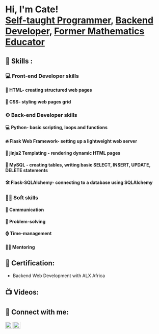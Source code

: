 <h1>Hi, I'm Cate! <br/><a href="https://github.com/joshmadakor1">Self-taught Programmer</a>, <a href="https://www.linkedin.com/in/joshmadakor/">Backend Developer</a>, <a href="https://www.youtube.com/c/joshmadakor">Former Mathematics Educator</a></h1>

<h2>🌱 Skills :</h2>

<h3>💻 Front-end Developer skills</h3>
<h4>📄 HTML- creating structured web pages </h4>
<h4>🎨 CSS- styling web pages grid </h4>
<h3>⚙ Back-end Developer skills</h3>
<h4>💻 Python- basic scripting, loops and functions </h4>
<h4>🔥 Flask Web Framework- setting up a lightweight web server  </h4>
<h4>📝 jinja2 Templating - rendering dynamic HTML pages</h4>
<h4>💾 MySQL - creating tables, writing basic SELECT, INSERT, UPDATE, DELETE statements </h4>
<h4>🛠 Flask-SQLAlchemy- connecting to a database using SQLAlchemy</h4>

<h3>🌟🧠 Soft skills </h3>
<h4>💬 Communication </h4>
<h4>🧠 Problem-solving </h4>
<h4>⌚ Time-management </h4>
<h4>👩‍🏫 Mentoring </h4>

<h2>📄 Certification: </h2>

- Backend Web Development with ALX Africa

<h2>📺 Videos:</h2>


<h2>🤳 Connect with me:</h2>

[<img align="left" alt="JoshMadakor | LinkedIn" width="22px" src="https://cdn.jsdelivr.net/npm/simple-icons@v3/icons/linkedin.svg" />][linkedin]
[<img align="left" alt="JoshMadakor | Instagram" width="22px" src="https://cdn.jsdelivr.net/npm/simple-icons@v3/icons/instagram.svg" />][instagram]


[instagram]: https://www.instagram.com/cate.muthini.946/
[linkedin]: https://www.linkedin.com/in/nzisa-muthini-29a27a261/

<!--
**joshmadakor1/joshmadakor1** is a ✨ _special_ ✨ repository because its `README.md` (this file) appears on your GitHub profile.

Here are some ideas to get you started:

- 🔭 I’m currently working on ...
- 🌱 I’m currently learning ...
- 👯 I’m looking to collaborate on ...
- 🤔 I’m looking for help with ...
- 💬 Ask me about ...
- 📫 How to reach me: ...
- 😄 Pronouns: ...
- ⚡ Fun fact: ...
-->
